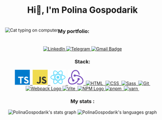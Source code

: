 ## 
<h1 align="center">Hi👋, I'm Polina Gospodarik</h1>

<div style="display: flex; align-items: center;">
  <div>
    <img src="https://media1.tenor.com/m/NZqiUoAnAFsAAAAd/cat-computer.gif" alt="Cat typing on computer" width="200" />
  </div>
  <h3>My portfolio:</h3>
</div>


###

<div align="center">
  <a href="https://www.linkedin.com/in/polina-gospodarik-460125318/">
    <img src="https://img.shields.io/badge/LinkedIn-0077B5?style=for-the-badge&logo=linkedin&logoColor=white" alt="LinkedIn">
  </a>
  <a href="https://t.me/Polina_Gospodarik">
    <img src="https://img.shields.io/badge/Telegram-2CA5E0?style=for-the-badge&logo=telegram&logoColor=white" alt="Telegram">
  </a>
  <a href="mailto:polinagos03@gmail.com" target="_blank">
    <img src="https://img.shields.io/badge/Gmail-D14836?style=for-the-badge&logo=gmail&logoColor=white" alt="Gmail Badge" />
  </a>
</div>

###
<h3 align="center">Stack:</h3>

<div align="center" >
    <a href="https://www.typescriptlang.org/" target="_blank">
      <img src="https://github.com/devicons/devicon/blob/master/icons/typescript/typescript-original.svg" title="TypeScript" alt="TypeScript" width="50" height="50"/>&nbsp;
    </a>
    <a href="https://www.javascript.com/" target="_blank">
      <img src="https://github.com/devicons/devicon/blob/master/icons/javascript/javascript-original.svg" title="JavaScript" alt="JavaScript" width="50" height="50"/>&nbsp;
    </a>
    <a href="https://react.dev/" target="_blank">
      <img src="https://github.com/devicons/devicon/blob/master/icons/react/react-original.svg" title="React" alt="React" width="50" height="50"/>&nbsp;
    </a>
    <a href="https://redux.js.org/" target="_blank">
      <img src="https://github.com/devicons/devicon/blob/master/icons/redux/redux-original.svg" title="Redux" alt="Redux" width="50" height="50"/>&nbsp;
    </a>
    <a href="https://developer.mozilla.org/en-US/docs/Web/HTML" target="_blank">
      <img src="https://upload.wikimedia.org/wikipedia/commons/thumb/3/38/HTML5_Badge.svg/2048px-HTML5_Badge.svg.png" title="HTML" alt="HTML" width="50" height="50"/>&nbsp;
    </a>
    <a href="https://www.w3.org/Style/CSS/Overview.en.html" target="_blank">
      <img src="https://upload.wikimedia.org/wikipedia/commons/thumb/6/62/CSS3_logo.svg/800px-CSS3_logo.svg.png" title="CSS" alt="CSS" width="50" height="50"/>&nbsp;
    </a>
    <a href="https://sass-scss.ru/guide/" target="_blank">
      <img src="https://sass-scss.ru/assets/img/styleguide/seal-color-aef0354c.png" title="Sass" alt="Sass" width="50" height="50"/>&nbsp;
    </a>
    <a href="https://git-scm.com/" target="_blank">
        <img src="https://cdn.coursehunter.net/category/git.png" title="Git" alt="Git" width="50" height="50"/>&nbsp;
    </a>
    <a href="https://webpack.js.org/" target="_blank">
      <img src="https://cdn.worldvectorlogo.com/logos/webpack-icon.svg" alt="Webpack Logo" width="50" height="50" />
    </a>
    <a href="https://vitejs.dev/" target="_blank">
      <img src="https://vitejs.dev/logo-with-shadow.png" title="Vite" alt="Vite" width="50" height="50"/>&nbsp;
    </a>
    <a href="https://www.npmjs.com/" target="_blank">
      <img src="https://upload.wikimedia.org/wikipedia/commons/d/db/Npm-logo.svg" alt="NPM Logo" width="50" height="50" />
    </a>
    <a href="https://pnpm.io/" target="_blank">
      <img src="https://d33wubrfki0l68.cloudfront.net/aad219b6c931cebb53121dcda794f6180d9e4397/bdc5b/ru/assets/images/pnpm-standard-79c9dbb2e99b8525ae55174580061e1b.svg" title="pnpm" alt="pnpm" width="50" height="50"/>&nbsp;
    </a>
    <a href="https://yarnpkg.com/" target="_blank">
      <img src="https://avatars.githubusercontent.com/u/22247014?s=280&v=4" title="yarn" alt="yarn" width="50" height="50"/>&nbsp;
    </a>  
</div>

###

<h3 align="center"">My stats :</h3>

<div align="center">
  <img src="https://github-readme-stats.vercel.app/api?username=PolinaGospodarik&hide_title=false&hide_rank=false&show_icons=true&include_all_commits=true&count_private=true&disable_animations=false&theme=transparent&locale=en&hide_border=false&order=1" height="150" alt="PolinaGospodarik's stats graph" />
  <img src="https://github-readme-stats.vercel.app/api/top-langs?username=PolinaGospodarik&locale=en&hide_title=false&layout=compact&card_width=320&langs_count=5&theme=transparent&hide_border=false&order=2" height="150" alt="PolinaGospodarik's languages graph" />
</div>







